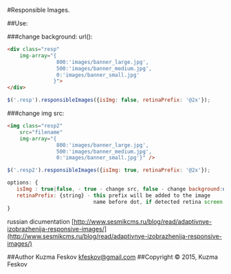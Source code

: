 #Responsible Images.

##Use:

###change background: url():

```html
<div class="resp"
    img-array="{
                800:'images/banner_large.jpg',
                500:'images/banner_medium.jpg',
                0:'images/banner_small.jpg'
               }">
</div>
```

```javascript
$('.resp').responsibleImages({isImg: false, retinaPrefix: '@2x'});
```

###change img src:

```html
<img class="resp2"
    src="filename"
    img-array="{
                800:'images/banner_large.jpg',
                500:'images/banner_medium.jpg',
                0:'images/banner_small.jpg'}" />
```

```javascript
$('.resp2').responsibleImages({isImg: true, retinaPrefix: '@2x'});

options: {
   isImg : true|false, - true - change src, false - change background:url()
   retinaPrefix: {string} - this prefix will be added to the image
                            name before dot, if detected retina screen.
}
```

russian dicumentation [http://www.sesmikcms.ru/blog/read/adaptivnye-izobrazhenija-responsive-images/](http://www.sesmikcms.ru/blog/read/adaptivnye-izobrazhenija-responsive-images/)

##Author        Kuzma Feskov <kfeskov@gmail.com>
##Copyright © 2015, Kuzma Feskov
